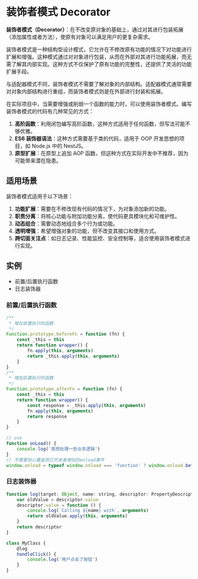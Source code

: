 # 装饰者模式 Decorator

**装饰者模式（Decorator）**：在不改变原对象的基础上，通过对其进行包装拓展（添加属性或者方法），使原有对象可以满足用户的更复杂需求。

装饰者模式是一种结构型设计模式，它允许在不修改原有功能的情况下对功能进行扩展和增强。这种模式通过对对象进行包装，从而在外部对其进行功能拓展，而无需了解其内部实现。这种方式不仅保护了原有功能的完整性，还提供了灵活的功能扩展手段。

与适配器模式不同，装饰者模式不需要了解对象的内部结构。适配器模式通常需要对对象内部结构进行重组，而装饰者模式则是在外部进行封装和拓展。

在实际项目中，当需要增强或削弱一个函数的能力时，可以使用装饰者模式。编写装饰者模式的代码有几种常见的方式：

1. **高阶函数**：利用闭包编写高阶函数，这种方式适用于任何函数，但写法可能不够优雅。
2. **ES6 装饰器语法**：这种方式需要基于类的代码，适用于 OOP 开发思想的项目，如 Node.js 中的 NestJS。
3. **原型扩展**：在原型上追加 AOP 函数，但这种方式在实际开发中不推荐，因为可能带来潜在隐患。

## 适用场景

装饰者模式适用于以下场景：

1. **功能扩展**：需要在不修改现有代码的情况下，为对象添加新的功能。
2. **职责分离**：将核心功能与附加功能分离，使代码更具模块化和可维护性。
3. **动态组合**：需要动态地组合多个行为或功能。
4. **透明增强**：希望增强对象的功能，但不改变其接口和使用方式。
5. **跨切面关注点**：如日志记录、性能监控、安全控制等，适合使用装饰者模式进行实现。

## 实例

- 前置/后置执行函数
- 日志装饰器

### 前置/后置执行函数

```js
/**
 * 增加前置执行的函数
 */
Function.prototype.beforeFn = function (fn) {
	const _this = this
	return function wrapper() {
		fn.apply(this, arguments)
		return _this.apply(this, arguments)
	}
}
/**
 * 增加后置执行的函数
 */
Function.prototype.afterFn = function (fn) {
	const _this = this
	return function wrapper() {
		const response = _this.apply(this, arguments)
		fn.apply(this, arguments)
		return response
	}
}

// use
function onLoad() {
	console.log('我想处理一些业务逻辑')
}
// 不需要担心覆盖其它开发者增加的onload事件
window.onload = typeof window.onload === 'function' ? window.onload.beforeFn(onLoad) : onLoad
```

### 日志装饰器

```js
function log(target: Object, name: string, descriptor: PropertyDescriptor) {
	var oldValue = descriptor.value
	descriptor.value = function () {
		console.log(`Calling ${name} with`, arguments)
		return oldValue.apply(this, arguments)
	}
	return descriptor
}

class MyClass {
	@log
	handleClick() {
		console.log('用户点击了按钮')
	}
}
```
